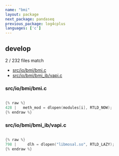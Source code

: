 ```yaml
---
name: "bmi"
layout: package
next_package: pandaseq
previous_package: log4cplus
languages: ['c']
---
```

## develop
2 / 232 files match

 - [src/io/bmi/bmi.c](#srciobmibmic)
 - [src/io/bmi/bmi_ib/vapi.c](#srciobmibmi_ibvapic)

### src/io/bmi/bmi.c

```c

{% raw %}
428 | 	meth_mod = dlopen(modules[i], RTLD_NOW);
{% endraw %}

```
### src/io/bmi/bmi_ib/vapi.c

```c

{% raw %}
798 |     dlh = dlopen("libmosal.so", RTLD_LAZY);
{% endraw %}

```